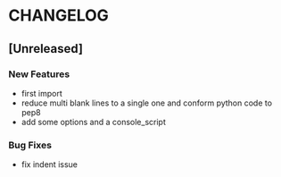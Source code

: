 # CHANGELOG

## [Unreleased]

### New Features

- first import
- reduce multi blank lines to a single one and conform python code to pep8
- add some options and a console_script

### Bug Fixes

- fix indent issue


